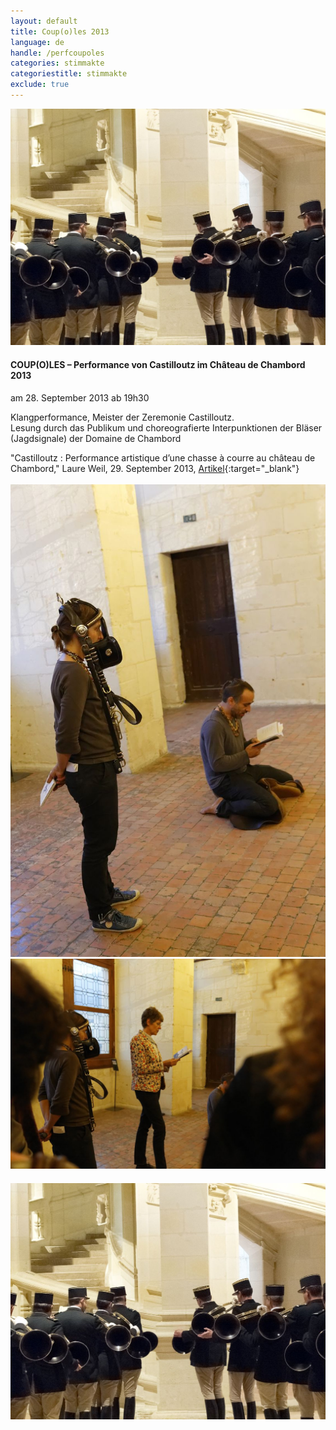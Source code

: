 ```yaml
---
layout: default
title: Coup(o)les 2013
language: de
handle: /perfcoupoles
categories: stimmakte
categoriestitle: stimmakte
exclude: true
---
```


<a rel="lightbox" data-lightbox="example-1" href="/images/coupoles-performance-chambord0.jpg" title="Coupoles Chambord"><img src="/images/coupoles-performance-chambord0.jpg" alt="Coupoles Chambord" class="img-left"></a>
#### COUP(O)LES – Performance von Castilloutz im Château de Chambord 2013  
am 28. September 2013 ab 19h30  
  
Klangperformance, Meister der Zeremonie Castilloutz.  
Lesung durch das Publikum und choreografierte Interpunktionen der Bläser (Jagdsignale) der Domaine de Chambord  

"Castilloutz : Performance artistique d’une chasse à courre au château de Chambord," Laure Weil, 29. September 2013, [Artikel](http://ecrits-vains.com/EV/Art/Entrees/2013/12/28_Castilloutz___Performance_artistique_dune_chasse_a_courre_au_chateau_de_Chambord.html "Artikel von Laure Weil"){:target="_blank"}
<br style="clear:both" />
<br style="clear:both" />
<a rel="lightbox" data-lightbox="example-1" href="/images/coupoles-performance-chambord3.jpg" title="Couples Performance 1"><img src="/images/coupoles-performance-chambord3.jpg" alt="Couples Performance 1" class="img-left2"></a>
<a rel="lightbox" data-lightbox="example-1" href="/images/coupoles-performance-chambord2.jpg" title="Couples Performance 2"><img src="/images/coupoles-performance-chambord2.jpg" alt="Couples Performance 2" class="img-left2"></a>  
<a rel="lightbox" data-lightbox="example-1" href="/images/coupoles-performance-chambord0.jpg" title="Couples Performance 3"><img src="/images/coupoles-performance-chambord0.jpg" alt="Couples Performance 3" class="img-left2" style="margin:20px 0px 0px 0px"></a>

<br style="clear:both" />
<br style="clear:both" />
